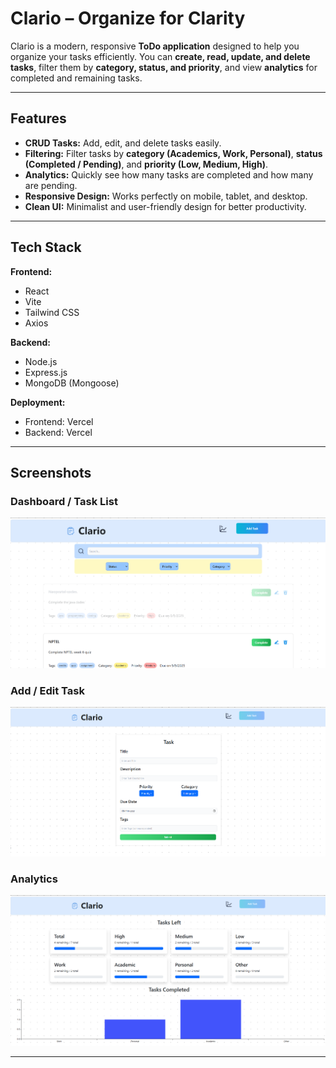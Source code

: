 # Clario – Organize for Clarity

Clario is a modern, responsive **ToDo application** designed to help you organize your tasks efficiently. You can **create, read, update, and delete tasks**, filter them by **category, status, and priority**, and view **analytics** for completed and remaining tasks.  

---

## **Features**

- **CRUD Tasks:** Add, edit, and delete tasks easily.  
- **Filtering:** Filter tasks by **category (Academics, Work, Personal)**, **status (Completed / Pending)**, and **priority (Low, Medium, High)**.  
- **Analytics:** Quickly see how many tasks are completed and how many are pending.  
- **Responsive Design:** Works perfectly on mobile, tablet, and desktop.  
- **Clean UI:** Minimalist and user-friendly design for better productivity.  

---

## **Tech Stack**

**Frontend:**  
- React  
- Vite  
- Tailwind CSS  
- Axios  

**Backend:**  
- Node.js  
- Express.js  
- MongoDB (Mongoose)  

**Deployment:**  
- Frontend: Vercel  
- Backend: Vercel  

---

## **Screenshots**

### **Dashboard / Task List**
![Dashboard](./screenshots/sc1.png)  

### **Add / Edit Task**
![Add Task](./screenshots/sc2.png)  

### **Analytics**
![Analytics](./screenshots/sc3.png)  


---
